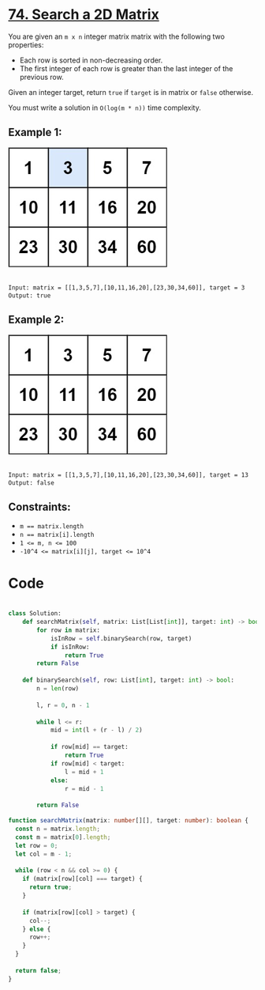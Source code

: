# [74. Search a 2D Matrix](https://leetcode.com/problems/search-a-2d-matrix/description/)

You are given an `m x n` integer matrix matrix with the following two properties:

- Each row is sorted in non-decreasing order.
- The first integer of each row is greater than the last integer of the previous row.

Given an integer target, return `true` if `target` is in matrix or `false` otherwise.

You must write a solution in `O(log(m * n))` time complexity.

## Example 1:

![Example 1](image.png)

```

Input: matrix = [[1,3,5,7],[10,11,16,20],[23,30,34,60]], target = 3
Output: true

```

## Example 2:

![Example 2](image-1.png)

```

Input: matrix = [[1,3,5,7],[10,11,16,20],[23,30,34,60]], target = 13
Output: false

```

## Constraints:

- `m == matrix.length`
- `n == matrix[i].length`
- `1 <= m, n <= 100`
- `-10^4 <= matrix[i][j], target <= 10^4`

# Code

```py

class Solution:
    def searchMatrix(self, matrix: List[List[int]], target: int) -> bool:
        for row in matrix:
            isInRow = self.binarySearch(row, target)
            if isInRow:
                return True
        return False

    def binarySearch(self, row: List[int], target: int) -> bool:
        n = len(row)

        l, r = 0, n - 1

        while l <= r:
            mid = int(l + (r - l) / 2)

            if row[mid] == target:
                return True
            if row[mid] < target:
                l = mid + 1
            else:
                r = mid - 1

        return False

```

```ts
function searchMatrix(matrix: number[][], target: number): boolean {
  const n = matrix.length;
  const m = matrix[0].length;
  let row = 0;
  let col = m - 1;

  while (row < n && col >= 0) {
    if (matrix[row][col] === target) {
      return true;
    }

    if (matrix[row][col] > target) {
      col--;
    } else {
      row++;
    }
  }

  return false;
}
```

